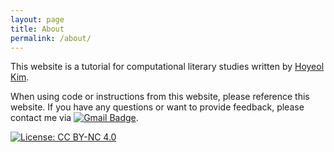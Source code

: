 ```yaml
---
layout: page
title: About
permalink: /about/
---
```


This website is a tutorial for computational literary studies written by [Hoyeol Kim](https://elibooklover.github.io/). 

When using code or instructions from this website, please reference this website. If you have any questions or want to provide feedback, please contact me via [![Gmail Badge](https://img.shields.io/badge/Gmail-d14836?style=plastic&logo=Gmail&logoColor=white&link=mailto:elibooklover@gmail.com)](mailto:elibooklover@gmail.com).

[![License: CC BY-NC 4.0](https://img.shields.io/badge/License-CC%20BY--NC%204.0-lightgrey.svg)](https://creativecommons.org/licenses/by-nc/4.0/)